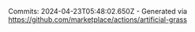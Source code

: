 Commits: 2024-04-23T05:48:02.650Z - Generated via https://github.com/marketplace/actions/artificial-grass
<br>
